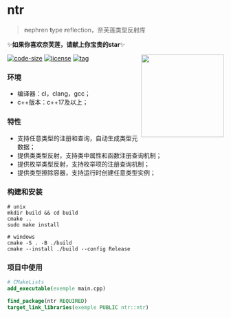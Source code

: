 # ntr

> **n**ephren **t**ype **r**eflection，奈芙莲类型反射库

✨**如果你喜欢奈芙莲，请献上你宝贵的star**✨

<img align='right' src='img/nephren.png' width="192"></img>

[![code-size](https://img.shields.io/github/languages/code-size/YGXXD/ntr?style=flat)](https://github.com/YGXXD/ntr/archive/main.zip) [![license](https://img.shields.io/github/license/YGXXD/ntr)](LICENSE) [![tag](https://img.shields.io/github/v/tag/YGXXD/ntr)](https://github.com/YGXXD/ntr/tags)

### 环境

- 编译器：cl，clang，gcc；
- c++版本：c++17及以上；

### 特性 

- 支持任意类型的注册和查询，自动生成类型元数据；
- 提供类类型反射，支持类中属性和函数注册查询机制；
- 提供枚举类型反射，支持枚举项的注册查询机制；
- 提供类型擦除容器，支持运行时创建任意类型实例；

### 构建和安装 

```shell
# unix
mkdir build && cd build
cmake ..
sudo make install

# windows
cmake -S . -B ./build
cmake --install ./build --config Release
```

### 项目中使用 

```cmake
# CMakeLists
add_executable(exemple main.cpp)

find_package(ntr REQUIRED)
target_link_libraries(exemple PUBLIC ntr::ntr)
```